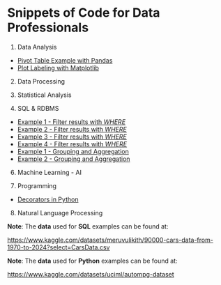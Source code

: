 # Snippets of Code for Data Professionals


1) Data Analysis
* <a href="pivot-example1.py">Pivot Table Example with Pandas</a>
* <a href="plotlabels-example1.py">Plot Labeling with Matplotlib</a>



2) Data Processing




3) Statistical Analysis



4) SQL & RDBMS
* <a href="filter-example1.sql"> Example 1 - Filter results with _WHERE_ </a>
* <a href="filter-example2.sql"> Example 2 - Filter results with _WHERE_ </a>
* <a href="filter-example3.sql"> Example 3 - Filter results with _WHERE_ </a>
* <a href="filter-example4.sql"> Example 4 - Filter results with _WHERE_ </a>
* <a href="groupagg-example1.sql"> Example 1 - Grouping and Aggregation </a>
* <a href="groupagg-example2.sql"> Example 2 - Grouping and Aggregation </a>





6) Machine Learning - AI





7) Programming
* <a href="decorators.py">Decorators in Python</a>



8) Natural Language Processing



__Note__: The __data__ used for __SQL__ examples can be found at: 

https://www.kaggle.com/datasets/meruvulikith/90000-cars-data-from-1970-to-2024?select=CarsData.csv

__Note__: The __data__ used for __Python__ examples can be found at: 

https://www.kaggle.com/datasets/uciml/autompg-dataset
